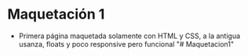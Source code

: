 # Maquetación 1

- Primera página maquetada solamente con HTML y CSS, a la antigua usanza, floats y poco responsive pero funcional
"# Maquetacion1" 
